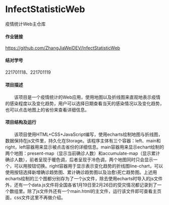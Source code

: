# InfectStatisticWeb
疫情统计Web主仓库

#### 作业链接
https://github.com/ZhangJiaWeiDEV/InfectStatisticWeb

#### 结对学号
221701118、221701119

#### 项目描述
&emsp;&emsp;该项目是一个疫情统计的Web应用，使用地图以及折线图来直观地表示疫情的感染程度以及变化趋势，用户可以选择日期查看当天的感染情况以及变化趋势，也可以点击地图上的省份来查看详细信息。

#### 项目结构及运行
&emsp;&emsp;该项目使用HTML+CSS+JavaScript编写，使用echarts绘制地图与折线图，数据保持在js文件里，持久化在Storage。该程序主体有三个容器：left、main和right，left容器用来显示被点击省份的详细信息。main容器用来显示echart绘制的两个地图：present-map（显示当前确诊人数）和accumulate-map（显示累计确诊人数），前者呈现于暖色调，后者呈现于冷色调，两个地图同时只会显示一个，可以用按钮切换。right容器用于显示表示变化趋势的折线图line-chart，可以使用按钮选择新增确诊趋势图、累计确诊趋势图以及治愈\死亡趋势图。上述用echarts绘制的三个图都分别存为了一个js文件，除去使用echarts时导入的js文件外，还有一个data.js文件将全国各省1月19日至2月26日的受灾情况都记录到了一个数组里。除了js文件外还有一个main.html的主文件，运行该文件即可查看主页面，css文件这里不再做介绍。